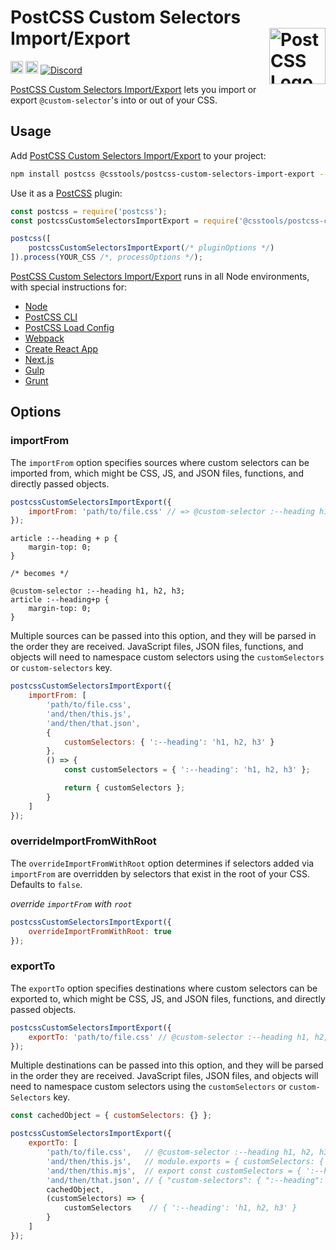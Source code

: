 # PostCSS Custom Selectors Import/Export [<img src="https://postcss.github.io/postcss/logo.svg" alt="PostCSS Logo" width="90" height="90" align="right">][PostCSS]

[<img alt="npm version" src="https://img.shields.io/npm/v/@csstools/postcss-custom-selectors-import-export.svg" height="20">][npm-url] [<img alt="Build Status" src="https://github.com/csstools/postcss-plugins/workflows/test/badge.svg" height="20">][cli-url] [<img alt="Discord" src="https://shields.io/badge/Discord-5865F2?logo=discord&logoColor=white">][discord]

[PostCSS Custom Selectors Import/Export] lets you import or export `@custom-selector`'s into or out of your CSS.

## Usage

Add [PostCSS Custom Selectors Import/Export] to your project:

```bash
npm install postcss @csstools/postcss-custom-selectors-import-export --save-dev
```

Use it as a [PostCSS] plugin:

```js
const postcss = require('postcss');
const postcssCustomSelectorsImportExport = require('@csstools/postcss-custom-selectors-import-export');

postcss([
	postcssCustomSelectorsImportExport(/* pluginOptions */)
]).process(YOUR_CSS /*, processOptions */);
```

[PostCSS Custom Selectors Import/Export] runs in all Node environments, with special
instructions for:

- [Node](INSTALL.md#node)
- [PostCSS CLI](INSTALL.md#postcss-cli)
- [PostCSS Load Config](INSTALL.md#postcss-load-config)
- [Webpack](INSTALL.md#webpack)
- [Create React App](INSTALL.md#create-react-app)
- [Next.js](INSTALL.md#nextjs)
- [Gulp](INSTALL.md#gulp)
- [Grunt](INSTALL.md#grunt)

## Options

### importFrom

The `importFrom` option specifies sources where custom selectors can be
imported from, which might be CSS, JS, and JSON files, functions, and directly
passed objects.

```js
postcssCustomSelectorsImportExport({
	importFrom: 'path/to/file.css' // => @custom-selector :--heading h1, h2, h3;
});
```

```pcss
article :--heading + p {
	margin-top: 0;
}

/* becomes */

@custom-selector :--heading h1, h2, h3;
article :--heading+p {
	margin-top: 0;
}
```

Multiple sources can be passed into this option, and they will be parsed in the
order they are received. JavaScript files, JSON files, functions, and objects
will need to namespace custom selectors using the `customSelectors` or
`custom-selectors` key.

```js
postcssCustomSelectorsImportExport({
	importFrom: [
		'path/to/file.css',
		'and/then/this.js',
		'and/then/that.json',
		{
			customSelectors: { ':--heading': 'h1, h2, h3' }
		},
		() => {
			const customSelectors = { ':--heading': 'h1, h2, h3' };

			return { customSelectors };
		}
	]
});
```

### overrideImportFromWithRoot

The `overrideImportFromWithRoot` option determines if selectors added via `importFrom` are overridden by selectors that exist in the root of your CSS.
Defaults to `false`.

_override `importFrom` with `root`_

```js
postcssCustomSelectorsImportExport({
	overrideImportFromWithRoot: true
});
```

### exportTo

The `exportTo` option specifies destinations where custom selectors can be
exported to, which might be CSS, JS, and JSON files, functions, and directly
passed objects.

```js
postcssCustomSelectorsImportExport({
	exportTo: 'path/to/file.css' // @custom-selector :--heading h1, h2, h3;
});
```

Multiple destinations can be passed into this option, and they will be parsed
in the order they are received. JavaScript files, JSON files, and objects will
need to namespace custom selectors using the `customSelectors` or
`custom-Selectors` key.

```js
const cachedObject = { customSelectors: {} };

postcssCustomSelectorsImportExport({
	exportTo: [
		'path/to/file.css',   // @custom-selector :--heading h1, h2, h3;
		'and/then/this.js',   // module.exports = { customSelectors: { ':--heading': 'h1, h2, h3' } }
		'and/then/this.mjs',  // export const customSelectors = { ':--heading': 'h1, h2, h3' } }
		'and/then/that.json', // { "custom-selectors": { ":--heading": "h1, h2, h3" } }
		cachedObject,
		(customSelectors) => {
			customSelectors    // { ':--heading': 'h1, h2, h3' }
		}
	]
});
```

[cli-url]: https://github.com/csstools/postcss-plugins/actions/workflows/test.yml?query=workflow/test

[discord]: https://discord.gg/bUadyRwkJS
[npm-url]: https://www.npmjs.com/package/@csstools/postcss-custom-selectors-import-export

[PostCSS]: https://github.com/postcss/postcss
[PostCSS Custom Selectors Import/Export]: https://github.com/csstools/postcss-plugins/tree/main/plugins/postcss-custom-selectors-import-export
